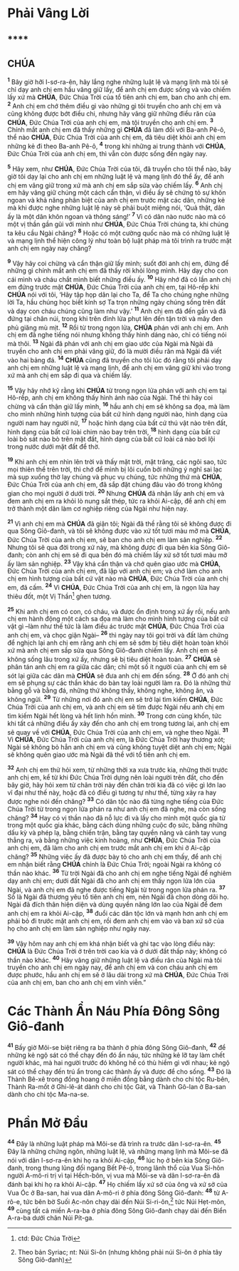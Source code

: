 # Phải Vâng Lời

## ****

## CHÚA
<sup><b>1</b></sup> Bây giờ hỡi I-sơ-ra-ên, hãy lắng nghe những luật lệ và mạng lịnh mà tôi sẽ chỉ dạy anh chị em hầu vâng giữ lấy, để anh chị em được sống và vào chiếm lấy xứ mà **CHÚA**, Đức Chúa Trời của tổ tiên anh chị em, ban cho anh chị em. <sup><b>2</b></sup> Anh chị em chớ thêm điều gì vào những gì tôi truyền cho anh chị em và cũng không được bớt điều chi, nhưng hãy vâng giữ những điều răn của **CHÚA**, Đức Chúa Trời của anh chị em, mà tôi truyền cho anh chị em. <sup><b>3</b></sup> Chính mắt anh chị em đã thấy những gì **CHÚA** đã làm đối với Ba-anh Pê-ô, thể nào **CHÚA**, Đức Chúa Trời của anh chị em, đã tiêu diệt khỏi anh chị em những kẻ đi theo Ba-anh Pê-ô, <sup><b>4</b></sup> trong khi những ai trung thành với **CHÚA**, Đức Chúa Trời của anh chị em, thì vẫn còn được sống đến ngày nay.

<sup><b>5</b></sup> Hãy xem, như **CHÚA**, Đức Chúa Trời của tôi, đã truyền cho tôi thể nào, bây giờ tôi dạy lại cho anh chị em những luật lệ và mạng lịnh đó thể ấy, để anh chị em vâng giữ trong xứ mà anh chị em sắp sửa vào chiếm lấy. <sup><b>6</b></sup> Anh chị em hãy vâng giữ chúng một cách cẩn thận, vì điều ấy sẽ chứng tỏ sự khôn ngoan và khả năng phân biệt của anh chị em trước mặt các dân, những kẻ mà khi được nghe những luật lệ này sẽ phải buột miệng nói, ‘Quả thật, dân ấy là một dân khôn ngoan và thông sáng!’ <sup><b>7</b></sup> Vì có dân nào nước nào mà có một vị thần gần gũi với mình như **CHÚA**, Đức Chúa Trời chúng ta, khi chúng ta kêu cầu Ngài chăng? <sup><b>8</b></sup> Hoặc có một cường quốc nào mà có những luật lệ và mạng lịnh thể hiện công lý như toàn bộ luật pháp mà tôi trình ra trước mặt anh chị em ngày nay chăng?

<sup><b>9</b></sup> Vậy hãy coi chừng và cẩn thận giữ lấy mình; suốt đời anh chị em, đừng để những gì chính mắt anh chị em đã thấy rời khỏi lòng mình. Hãy dạy cho con cái mình và cháu chắt mình biết những điều ấy. <sup><b>10</b></sup> Hãy nhớ đã có lần anh chị em đứng trước mặt **CHÚA**, Đức Chúa Trời của anh chị em, tại Hô-rếp khi **CHÚA** nói với tôi, ‘Hãy tập họp dân lại cho Ta, để Ta cho chúng nghe những lời Ta, hầu chúng học biết kính sợ Ta trọn những ngày chúng sống trên đất và dạy con cháu chúng cũng làm như vậy.’ <sup><b>11</b></sup> Anh chị em đã đến gần và đã đứng tại chân núi, trong khi trên đỉnh lửa phụt lên đến tận trời và mây đen phủ giăng mù mịt. <sup><b>12</b></sup> Rồi từ trong ngọn lửa, **CHÚA** phán với anh chị em. Anh chị em đã nghe tiếng nói nhưng không thấy hình dáng nào, chỉ có tiếng nói mà thôi. <sup><b>13</b></sup> Ngài đã phán với anh chị em giao ước của Ngài mà Ngài đã truyền cho anh chị em phải vâng giữ, đó là mười điều răn mà Ngài đã viết vào hai bảng đá. <sup><b>14</b></sup> **CHÚA** cũng đã truyền cho tôi lúc đó rằng tôi phải dạy anh chị em những luật lệ và mạng lịnh, để anh chị em vâng giữ khi vào trong xứ mà anh chị em sắp đi qua và chiếm lấy.

<sup><b>15</b></sup> Vậy hãy nhớ kỹ rằng khi **CHÚA** từ trong ngọn lửa phán với anh chị em tại Hô-rếp, anh chị em không thấy hình ảnh nào của Ngài. Thế thì hãy coi chừng và cẩn thận giữ lấy mình, <sup><b>16</b></sup> hầu anh chị em sẽ không sa đọa, mà làm cho mình những hình tượng của bất cứ hình dạng người nào, hình dạng của người nam hay người nữ, <sup><b>17</b></sup> hoặc hình dạng của bất cứ thú vật nào trên đất, hình dạng của bất cứ loài chim nào bay trên trời, <sup><b>18</b></sup> hình dạng của bất cứ loài bò sát nào bò trên mặt đất, hình dạng của bất cứ loài cá nào bơi lội trong nước dưới mặt đất để thờ.

<sup><b>19</b></sup> Khi anh chị em nhìn lên trời và thấy mặt trời, mặt trăng, các ngôi sao, tức mọi thiên thể trên trời, thì chớ để mình bị lôi cuốn bởi những ý nghĩ sai lạc mà sụp xuống thờ lạy chúng và phục vụ chúng, tức những thứ mà **CHÚA**, Đức Chúa Trời của anh chị em, đã sắp đặt chúng đâu vào đó trong không gian cho mọi người ở dưới trời. <sup><b>20</b></sup> Nhưng **CHÚA** đã nhận lấy anh chị em và đem anh chị em ra khỏi lò nung sắt thép, tức ra khỏi Ai-cập, để anh chị em trở thành một dân làm cơ nghiệp riêng của Ngài như hiện nay.

<sup><b>21</b></sup> Vì anh chị em mà **CHÚA** đã giận tôi; Ngài đã thề rằng tôi sẽ không được đi qua Sông Giô-đanh, và tôi sẽ không được vào xứ tốt tươi màu mỡ mà **CHÚA**, Đức Chúa Trời của anh chị em, sẽ ban cho anh chị em làm sản nghiệp. <sup><b>22</b></sup> Nhưng tôi sẽ qua đời trong xứ này, mà không được đi qua bên kia Sông Giô-đanh; còn anh chị em sẽ đi qua bên đó mà chiếm lấy xứ sở tốt tươi màu mỡ ấy làm sản nghiệp. <sup><b>23</b></sup> Vậy khá cẩn thận và chớ quên giao ước mà **CHÚA**, Đức Chúa Trời của anh chị em, đã lập với anh chị em; và chớ làm cho anh chị em hình tượng của bất cứ vật nào mà **CHÚA**, Đức Chúa Trời của anh chị em, đã cấm. <sup><b>24</b></sup> Vì **CHÚA**, Đức Chúa Trời của anh chị em, là ngọn lửa hay thiêu đốt, một Vị Thần[^1] ghen tương.

<sup><b>25</b></sup> Khi anh chị em có con, có cháu, và được ổn định trong xứ ấy rồi, nếu anh chị em hành động một cách sa đọa mà làm cho mình hình tượng của bất cứ vật gì –làm như thế tức là làm điều ác trước mặt **CHÚA**, Đức Chúa Trời của anh chị em, và chọc giận Ngài– <sup><b>26</b></sup> thì ngày nay tôi gọi trời và đất làm chứng để nghịch lại anh chị em rằng anh chị em sẽ sớm bị tiêu diệt hoàn toàn khỏi xứ mà anh chị em sắp sửa qua Sông Giô-đanh chiếm lấy. Anh chị em sẽ không sống lâu trong xứ ấy, nhưng sẽ bị tiêu diệt hoàn toàn. <sup><b>27</b></sup> **CHÚA** sẽ phân tán anh chị em ra giữa các dân; chỉ một số ít người của anh chị em sẽ sót lại giữa các dân mà **CHÚA** sẽ đưa anh chị em đến sống. <sup><b>28</b></sup> Ở đó anh chị em sẽ phụng sự các thần khác do bàn tay loài người làm ra. Đó là những thứ bằng gỗ và bằng đá, những thứ không thấy, không nghe, không ăn, và không ngửi. <sup><b>29</b></sup> Từ những nơi đó anh chị em sẽ trở lại tìm kiếm **CHÚA**, Đức Chúa Trời của anh chị em, và anh chị em sẽ tìm được Ngài nếu anh chị em tìm kiếm Ngài hết lòng và hết linh hồn mình. <sup><b>30</b></sup> Trong cơn cùng khốn, tức khi tất cả những điều ấy xảy đến cho anh chị em trong tương lai, anh chị em sẽ quay về với **CHÚA**, Đức Chúa Trời của anh chị em, và nghe theo Ngài. <sup><b>31</b></sup> Vì **CHÚA**, Đức Chúa Trời của anh chị em, là Đức Chúa Trời hay thương xót; Ngài sẽ không bỏ hẳn anh chị em và cũng không tuyệt diệt anh chị em; Ngài sẽ không quên giao ước mà Ngài đã thề với tổ tiên anh chị em.

<sup><b>32</b></sup> Anh chị em thử hỏi xem, từ những thời xa xưa trước kia, những thời trước anh chị em, kể từ khi Đức Chúa Trời dựng nên loài người trên đất, cho đến bây giờ, hãy hỏi xem từ chân trời này đến chân trời kia đã có việc gì lớn lao vĩ đại như thế này, hoặc đã có điều gì tương tự như thế, từng xảy ra hay được nghe nói đến chăng? <sup><b>33</b></sup> Có dân tộc nào đã từng nghe tiếng của Đức Chúa Trời từ trong ngọn lửa phán ra như anh chị em đã nghe, mà còn sống chăng? <sup><b>34</b></sup> Hay có vị thần nào đã nỗ lực đi và lấy cho mình một quốc gia từ trong một quốc gia khác, bằng cách dùng những cuộc đọ sức, bằng những dấu kỳ và phép lạ, bằng chiến trận, bằng tay quyền năng và cánh tay vung thẳng ra, và bằng những việc kinh hoàng, như **CHÚA**, Đức Chúa Trời của anh chị em, đã làm cho anh chị em trước mắt anh chị em khi ở Ai-cập chăng? <sup><b>35</b></sup> Những việc ấy đã được bày tỏ cho anh chị em thấy, để anh chị em nhận biết rằng **CHÚA** chính là Đức Chúa Trời; ngoài Ngài ra không có thần nào khác. <sup><b>36</b></sup> Từ trời Ngài đã cho anh chị em nghe tiếng Ngài để nghiêm dạy anh chị em; dưới đất Ngài đã cho anh chị em thấy ngọn lửa lớn của Ngài, và anh chị em đã nghe được tiếng Ngài từ trong ngọn lửa phán ra. <sup><b>37</b></sup> Số là Ngài đã thương yêu tổ tiên anh chị em, nên Ngài đã chọn dòng dõi họ. Ngài đã đích thân hiện diện và dùng quyền năng lớn lao của Ngài để đem anh chị em ra khỏi Ai-cập, <sup><b>38</b></sup> đuổi các dân tộc lớn và mạnh hơn anh chị em phải bỏ đi trước mặt anh chị em, rồi đem anh chị em vào và ban xứ sở của họ cho anh chị em làm sản nghiệp như ngày nay.

<sup><b>39</b></sup> Vậy hôm nay anh chị em khá nhận biết và ghi tạc vào lòng điều này: **CHÚA** là Đức Chúa Trời ở trên trời cao kia và ở dưới đất thấp này; không có thần nào khác. <sup><b>40</b></sup> Hãy vâng giữ những luật lệ và điều răn của Ngài mà tôi truyền cho anh chị em ngày nay, để anh chị em và con cháu anh chị em được phước, hầu anh chị em sẽ ở lâu dài trong xứ mà **CHÚA**, Đức Chúa Trời của anh chị em, ban cho anh chị em vĩnh viễn.”


# Các Thành Ẩn Náu Phía Đông Sông Giô-đanh
<sup><b>41</b></sup> Bấy giờ Môi-se biệt riêng ra ba thành ở phía đông Sông Giô-đanh, <sup><b>42</b></sup> để những kẻ ngộ sát có thể chạy đến đó ẩn náu, tức những kẻ lỡ tay làm chết người khác, mà hai người trước đó không hề có thù hiềm gì với nhau; kẻ ngộ sát có thể chạy đến trú ẩn trong các thành ấy và được để cho sống. <sup><b>43</b></sup> Đó là Thành Bê-xê trong đồng hoang ở miền đồng bằng dành cho chi tộc Ru-bên, Thành Ra-mốt ở Ghi-lê-át dành cho chi tộc Gát, và Thành Gô-lan ở Ba-san dành cho chi tộc Ma-na-se.


# Phần Mở Đầu
<sup><b>44</b></sup> Đây là những luật pháp mà Môi-se đã trình ra trước dân I-sơ-ra-ên. <sup><b>45</b></sup> Đây là những chứng ngôn, những luật lệ, và những mạng lịnh mà Môi-se đã nói với dân I-sơ-ra-ên khi họ ra khỏi Ai-cập, <sup><b>46</b></sup> lúc họ ở bên kia Sông Giô-đanh, trong thung lũng đối ngang Bết Pê-ô, trong lãnh thổ của Vua Si-hôn người A-mô-ri trị vì tại Hếch-bôn, vị vua mà Môi-se và dân I-sơ-ra-ên đã đánh bại khi họ ra khỏi Ai-cập. <sup><b>47</b></sup> Họ chiếm lấy xứ sở của ông và xứ sở của Vua Óc ở Ba-san, hai vua dân A-mô-ri ở phía đông Sông Giô-đanh: <sup><b>48</b></sup> từ A-rô-e, tức bên bờ Suối Ạc-nôn chạy dài đến Núi Si-ri-ôn,[^2] tức Núi Hẹt-môn, <sup><b>49</b></sup> cùng tất cả miền A-ra-ba ở phía đông Sông Giô-đanh chạy dài đến Biển A-ra-ba dưới chân Núi Pít-ga.

[^1]: ctd: Đức Chúa Trời
[^2]: Theo bản Syriac; nt: Núi Si-ôn (nhưng không phải núi Si-ôn ở phía tây Sông Giô-đanh)